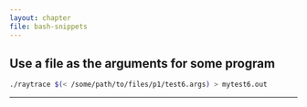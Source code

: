 ```yaml
---
layout: chapter
file: bash-snippets
---
```


## Use a file as the arguments for some program

```bash
./raytrace $(< /some/path/to/files/p1/test6.args) > mytest6.out
```

---
